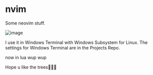 # nvim
Some neovim stuff.


![image](https://user-images.githubusercontent.com/85098415/162420753-21ec99a1-b612-4b01-9ef7-efa9b74b5318.png)


I use it in Windows Terminal with Windows Subsystem for Linux.
The settings for Windows Terminal are in the Projects Repo.

now in lua wup wup

Hope u like the trees🌲🌲🌲
